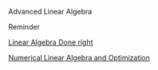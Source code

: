 Advanced Linear Algebra 

Reminder

[Linear Algebra Done right](http://linear.axler.net/)

[Numerical Linear Algebra and Optimization](https://www.amazon.com/Numerical-Linear-Algebra-Optimization-Vol/dp/0201126494/ref=sr_1_1?keywords=numerical+linear+algebra+and+optimization&qid=1565009913&s=gateway&sr=8-1)
